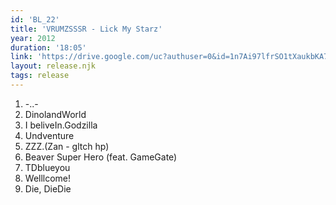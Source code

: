```yaml
---
id: 'BL_22'
title: 'VRUMZSSSR - Lick My Starz'
year: 2012
duration: '18:05'
link: 'https://drive.google.com/uc?authuser=0&id=1n7Ai97lfrSO1tXaukbKA79QC_yA-uVxx&export=download'
layout: release.njk
tags: release
---
```


01. -..-
02. DinolandWorld
03. I beliveIn.Godzilla
04. Undventure
05. ZZZ.(Zan - gltch hp)
06. Beaver Super Hero (feat. GameGate)
07. TDblueyou
08. Welllcome!
09. Die, DieDie